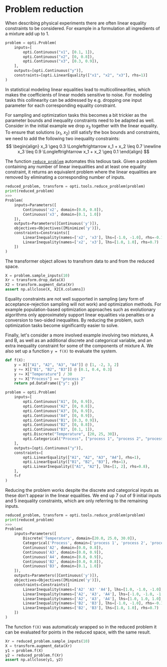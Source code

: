 # Problem reduction

When describing physical experiments there are often linear equality constraints to be considered.
For example in a formulation all ingredients of a mixture add up to 1. 

```python
problem = opti.Problem(
    inputs=[
        opti.Continuous("x1", [0.1, 1]),
        opti.Continuous("x2", [0, 0.8]),
        opti.Continuous("x3", [0.3, 0.9]),
    ],
    outputs=[opti.Continuous("y")],
    constraints=[opti.LinearEquality(["x1", "x2", "x3"], rhs=1)]
)
```

In statistical modeling linear equalities lead to multicollinearities, which makes the coefficients of linear models sensitive to noise.
For modeling tasks this collinearity can be addressed by e.g. dropping one input parameter for each corresponding equality constraint.

For sampling and optimization tasks this becomes a bit trickier as the parameter bounds and inequality constraints need to be adapted as well.
Consider in the initial example we drop $x_3$ together with the linear equality. 
To ensure that solutions ($x_1$, $x_2$) still satisfy the box bounds and constraints, we need to add the following two inequality constraints:
$$
\begin{align}
x_3 \geq 0.3 \Longleftrightarrow x_1 + x_2 \leq 0.7 \newline
x_3 \leq 0.9 \Longleftrightarrow x_1 + x_2 \geq 0.1
\end{align}
$$

The function [`reduce_problem`](/mopti/ref-tools/#opti.tools.reduce.reduce_problem) automates this tedious task.
Given a problem containing any number of linear inequalities and at least one equality constraint, it returns an equivalent problem where the linear equalities are removed by eliminating a corresponding number of inputs.

```python
reduced_problem, transform = opti.tools.reduce_problem(problem)
print(reduced_problem)
>>> 
Problem(
    inputs=Parameters([
        Continuous('x2', domain=[0.0, 0.8]), 
        Continuous('x3', domain=[0.1, 1.0])
    ]),
    outputs=Parameters([Continuous('y')]),
    objectives=Objectives([Minimize('y')]),
    constraints=Constraints([
        LinearInequality(names=['x2', 'x3'], lhs=[-1.0, -1.0], rhs=-0.1),
        LinearInequality(names=['x2', 'x3'], lhs=[1.0, 1.0], rhs=0.7)
    ])
)
```

The transformer object allows to transfrom data to and from the reduced space.

```python
X = problem.sample_inputs(10)
Xr = transform.drop_data(X)
X2 = transform.augment_data(Xr)
assert np.allclose(X, X2[X.columns])
```

Equality constraints are not well supported in sampling (any form of acceptance-rejection sampling will not work) and optimization methods. 
For example population-based optimization approaches such as evolutionary algorithms only approximately support linear equalities via penalties or a conversion to two-sided inequalites.
By reducing the problem, such optimization tasks become significantly easier to solve.

Finally, let's consider a more involved example involving two mixtures, A and B, as well as an additional discrete and categorical variable, and an extra inequality constraint for some of the components of mixture A.
We also set up a function `y = f(X)` to evaluate the system.

```python
def f(X):
    y = X[["A1", "A2", "A3", "A4"]] @ [1, -2, 3, 2]
    y += X[["B1", "B2", "B3"]] @ [0.1, 0.4, 0.3]
    y += X["Temperature"] / 30
    y += X["Process"] == "process 2"
    return pd.DataFrame({"y": y})

problem = opti.Problem(
    inputs=[
        opti.Continuous("A1", [0, 0.9]),
        opti.Continuous("A2", [0, 0.8]),
        opti.Continuous("A3", [0, 0.9]),
        opti.Continuous("A4", [0, 0.9]),
        opti.Continuous("B1", [0.3, 0.9]),
        opti.Continuous("B2", [0, 0.8]),
        opti.Continuous("B3", [0.1, 1]),
        opti.Discrete("Temperature", [20, 25, 30]),
        opti.Categorical("Process", ["process 1", "process 2", "process 3"])
    ],
    outputs=[opti.Continuous("y")],
    constraints=[
        opti.LinearEquality(["A1", "A2", "A3", "A4"], rhs=1),
        opti.LinearEquality(["B1", "B2", "B3"], rhs=1),
        opti.LinearInequality(["A1", "A2"], lhs=[1, 2], rhs=0.8),
    ],
    f=f
)
```

Reducing the problem works despite the discrete and categorical inputs as these don't appear in the linear equalities.
We end up 7 out of 9 initial inputs and 5 inequality constraints, which are only referring to the remaining inputs.
```python
reduced_problem, transform = opti.tools.reduce_problem(problem)
print(reduced_problem)
>>> 
Problem(
    inputs=Parameters([
        Discrete('Temperature', domain=[20.0, 25.0, 30.0]),
        Categorical('Process', domain=['process 1', 'process 2', 'process 3']),
        Continuous('A2', domain=[0.0, 0.8]),
        Continuous('A3', domain=[0.0, 0.9]),
        Continuous('A4', domain=[0.0, 0.9]),
        Continuous('B2', domain=[0.0, 0.8]),
        Continuous('B3', domain=[0.1, 1.0])
    ]),
    outputs=Parameters([Continuous('y')]),
    objectives=Objectives([Minimize('y')]),
    constraints=Constraints([
        LinearInequality(names=['A2' 'A3' 'A4'], lhs=[1.0, -1.0, -1.0], rhs=-0.2),
        LinearInequality(names=['A2', 'A3', 'A4'], lhs=[-1.0, -1.0, -1.0], rhs=-0.1),
        LinearInequality(names=['A2', 'A3', 'A4'], lhs=[1.0, 1.0, 1.0], rhs=1.0),
        LinearInequality(names=['B2', 'B3'], lhs=[-1.0, -1.0], rhs=-0.1),
        LinearInequality(names=['B2', 'B3'], lhs=[1.0, 1.0], rhs=0.7)
    ])
)
```

The function `f(X)` was automaticaly wrapped so in the reduced problem it can be evaluated for points in the reduced space, with the same result.

```python
Xr = reduced_problem.sample_inputs(10)
X = transform.augment_data(Xr)
y1 = problem.f(X)
y2 = reduced_problem.f(Xr)
assert np.allclose(y1, y2)
```

